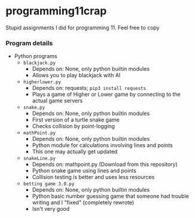 # programming11crap
Stupid assignments I did for programming 11. Feel free to copy

### Program details
* Python programs
  * `blackjack.py`
    * Depends on: None, only python builtin modules
    * Allows you to play blackjack with AI
  * `higherlower.py`
    * Depends on: requests; `pip3 install requests`
    * Plays a game of Higher or Lower game by connecting to the actual game servers
  * `snake.py`
    * Depends on: None, only python builtin modules
    * First version of a turtle snake game
    * Checks collision by point-logging
  * `mathPoint.py`
    * Depends on: None, only python builtin modules
    * Python module for calculations involving lines and points
    * This one may actually get updated
  * `snakeLine.py`
    * Depends on: mathpoint.py (Download from this repository)
    * Python snake game using lines and points
    * Collision testing is better and uses less resources
  * `betting game 3.0.py`
    * Depends on: None, only python builtin modules
    * Python basic number guessing game that someone had trouble writing and I "fixed" (completely rewrote)
    * Isn't very good
